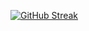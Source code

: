 [![GitHub Streak](https://streak-stats.demolab.com?user=benasmi&theme=github-dark-dimmed&hide_border=true&card_width=680)](https://git.io/streak-stats)
